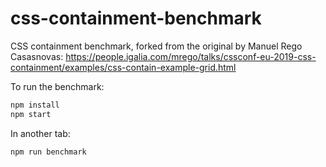 # css-containment-benchmark

CSS containment benchmark, forked from the original by Manuel Rego Casasnovas: https://people.igalia.com/mrego/talks/cssconf-eu-2019-css-containment/examples/css-contain-example-grid.html

To run the benchmark:

```bash
npm install
npm start
```

In another tab:

```bash
npm run benchmark
```
